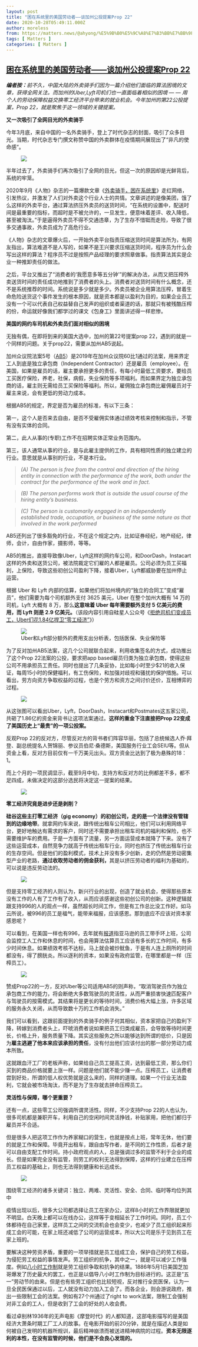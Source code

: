 ```yaml
---
layout: post
title: "困在系统里的美国劳动者——谈加州公投提案Prop 22"
date: 2020-10-28T05:49:11.000Z
author: moreless
from: https://matters.news/@ahyong/%E5%9B%B0%E5%9C%A8%E7%B3%BB%E7%BB%9F%E9%87%8C%E7%9A%84%E7%BE%8E%E5%9B%BD%E5%8A%B3%E5%8A%A8%E8%80%85-%E8%B0%88%E5%8A%A0%E5%B7%9E%E5%85%AC%E6%8A%95%E6%8F%90%E6%A1%88prop-22-bafyreig55toghaok7pnvrd3gjljjbhxmf3f26s7rdavffmnwhqcmb2gw74
tags: [ Matters ]
categories: [ Matters ]
---
```

<!--1603864151000-->
[困在系统里的美国劳动者——谈加州公投提案Prop 22](https://matters.news/@ahyong/%E5%9B%B0%E5%9C%A8%E7%B3%BB%E7%BB%9F%E9%87%8C%E7%9A%84%E7%BE%8E%E5%9B%BD%E5%8A%B3%E5%8A%A8%E8%80%85-%E8%B0%88%E5%8A%A0%E5%B7%9E%E5%85%AC%E6%8A%95%E6%8F%90%E6%A1%88prop-22-bafyreig55toghaok7pnvrd3gjljjbhxmf3f26s7rdavffmnwhqcmb2gw74)
------

<div>
<p><strong><em>编者按：</em></strong><em>前不久，中国大陆的外卖骑手们因为一篇介绍他们面临的算法困境的文章，获得全网关注。而加州的Uber,Lyft司机们也一直面临着相似的困境 — — 用个人的劳动保障权益交换零工经济平台带来的就业机会。今年加州的第22公投提案，Prop 22，就是聚焦于这一领域的关键提案。</em></p><p><strong>又一次吸引了全网目光的外卖骑手</strong></p><p>今年3月底，来自中国的一名外卖骑手，登上了时代杂志的封面，吸引了众多目光。当期，时代杂志专门撰文称赞中国的外卖群体在疫情期间展现出了“非凡的使命感”。</p><figure class="image"><img src="https://assets.matters.news/embed/0198067d-8d5e-4156-a828-cc71c087e851.jpeg" data-asset-id="0198067d-8d5e-4156-a828-cc71c087e851" referrerpolicy="no-referrer"><figcaption><span></span></figcaption></figure><p>半年过去了，外卖骑手们再次吸引了全网的目光，但这一次的原因却是光鲜背后，系统的牢笼。</p><p>2020年9月《人物》杂志的一篇爆款文章《<a href="https://mp.weixin.qq.com/s?__biz=MjEwMzA5NTcyMQ==&mid=2653119915&idx=1&sn=419be88865569ed1e39f806ffaa919ec" target="_blank">外卖骑手，困在系统里</a>》走红网络，引发热议，并激发了人们对外卖这个行业人士的共情。文章讲述的是像美团，饿了么这样的外卖平台，通过算法挤压外卖员的送货时间，“在系统的设置中，配送时间是最重要的指标，而超时是不被允许的，一旦发生，便意味着差评、收入降低，甚至被淘汰。”于是逼得外卖员不得不交通违章，为了生存不惜铤而走险，导致了很多交通事故，外卖员成为了高危行业。</p><p>《人物》杂志的文章爆火后，一开始外卖平台指责压缩送货时间是算法所为，有网友指出，算法难道不是人写的，如果不是王兴要求压缩送货时间，程序员为什么会写出这样的算法？程序员不过是按照产品经理的要求照章做事。指责算法其实是企业一种推卸责任的做法。</p><p>之后，平台又推出了“消费者的‘我愿意多等五分钟’”的解决办法，从而又把压榨外卖送货时间的责任成功地推到了消费者的头上。消费者对送货时间有什么概念，还不是系统推荐的时间。系统说是多少就是多少。外卖员被企业用算法压榨，冒着生命危险送货这个事件发生的根本原因，就是资本都是以盈利为目的，如果企业员工没有一个可以代表自己权益替自己发声的组织或者渠道的话，那就只有被残酷压榨的份，命运就好像我们都学过的课文《包身工》里面讲述得一样悲惨。</p><p><strong>美国的网约车司机和外卖员们面对相似的困境</strong></p><p>无独有偶，在即将到来的美国大选中，加州的第22号提案prop 22，遇到的就是一个同样的问题。关于prop22，需要从加州AB5说起。</p><p>加州众议院法案5号（<a href="https://ballotpedia.org/California_Assembly_Bill_5_(2019)" target="_blank">AB5</a>）是2019年在加州众议院60比1通过的法案，用来界定工人到底是独立承包商（Independent Contractor）还是雇员（employee）。在美国，如果是雇员的话，雇主要承担更多的责任，有每小时最低工资要求，要给员工买医疗保险，养老，社保，病假，失业保险等多项福利。而如果界定为独立承包商的话，雇主则无需给员工买保险等福利。所以，雇佣独立承包商比雇佣雇员对于雇主来说，会有更低的劳动力成本。</p><p>根据AB5的规定，界定是否为雇员的标准，有以下三条：</p><p>第一，这个人是否来去自由，是否不受雇佣实体通过绩效考核来控制和指示，不管有没有实体的合同。</p><p>第二，此人从事的(专职)工作不在招聘实体正常业务范围内。</p><p>第三，该人通常从事的行业，是与此雇主提供的工作，具有相同性质的独立建立的行业。意思就是从事别的行业，不是本行业。</p><blockquote><em>(A) The person is free from the control and direction of the hiring entity in connection with the performance of the work, both under the contract for the performance of the work and in fact.</em></blockquote><blockquote><em>(B) The person performs work that is outside the usual course of the hiring entity’s business.</em></blockquote><blockquote><em>(C) The person is customarily engaged in an independently established trade, occupation, or business of the same nature as that involved in the work performed</em></blockquote><p>AB5还列出了很多豁免的行业，不在这个规定之内，比如证券经纪，地产经纪，律师，会计，自由作家，摄影师，等等。</p><p>AB5的推出，直接导致像Uber，Lyft这样的网约车公司，和DoorDash，Instacart这样的外卖和送货公司，被法院裁定它们雇的人都是雇员。公司必须为员工买福利，上保险，导致这些初创公司盈利下降，接着Uber，Lyft都威胁要在加州停止运营。</p><p>根据 Uber 和 Lyft 内部的估算，如果他们将加州境内的“独立的合同工”变成“雇员”，他们需要为每个司机额外支付 3625 美元，Uber 在整个加州大概有 14 万的司机，Lyft 大概有 8 万，那么<strong>这意味着 Uber 每年需要额外支付 5 亿美元的费用，而 Lyft 则是 2.9 亿美元。</strong>（该段内容引用自硅星人公众号《<a href="http://mp.weixin.qq.com/s?__biz=MzI3ODg4ODEwMA==&mid=2247500562&idx=1&sn=15b60a5aa40a2abaf4765ccf4c9931a1&chksm=eb52a8d9dc2521cf9d8bbd7933a8fcf7353336c36f4b2780865709bcf713827f19647e41d858&scene=21#wechat_redirect" target="_blank">拒绝司机们变成员工，Uber们花1.84亿捍卫“零工经济”</a>》）</p><figure class="image"><img src="https://assets.matters.news/embed/f081a7bc-a2ed-4ce9-bf13-7fcb7ea37045.png" data-asset-id="f081a7bc-a2ed-4ce9-bf13-7fcb7ea37045" referrerpolicy="no-referrer"><figcaption><span>Uber和Lyft部分额外的费用支出分析表，包括医保、失业保险等</span></figcaption></figure><p>为了反对加州AB5法案，这几个公司就联合起来，利用收集签名的方式，成功推出了这个Prop 22法案的公投，要求把app based雇员归类为独立承包商，使得这些公司不用承担员工责任。同时也提出了几条妥协，比如每小时至少$21的收入保证，每周15小时的保健福利，有工伤保险，和加强对歧视和骚扰的保护措施。可以看出，劳方向资方争取权益的过程，也是个劳方和资方之间讨价还价，互相博弈的过程。</p><figure class="image"><img src="https://assets.matters.news/embed/822b0558-050d-414a-bdcf-96a15ddbf0b3.jpeg" data-asset-id="822b0558-050d-414a-bdcf-96a15ddbf0b3" referrerpolicy="no-referrer"><figcaption><span></span></figcaption></figure><p>从这张图可以看出Uber，Lyft，DoorDash，Instacart和Postmates这五家公司，共砸了1.86亿的资金来背书让这项法案通过。<strong>这样的重金下注直接把Prop 22变成了美国历史上“最贵”的一项公投案。</strong></p><p>反观Prop 22的反对方，尽管反对方的背书者们阵容华丽，包括了总统候选人乔·拜登、副总统提名人贺锦丽、参议员伯尼·桑德斯，美国服务行业工会SEIU等。但从资金上看，反对方目前仅有一千万美元出头。双方资金比达到了极为悬殊的18：1。</p><p>而上个月的一项民调显示，截至9月中旬，支持方和反对方的比例都差不多，都不足四成，未做决定的这部分选民将决定这一提案的结果。</p><figure class="image"><img src="https://assets.matters.news/embed/d9efc60c-419c-4694-a1a6-668db42a7393.png" data-asset-id="d9efc60c-419c-4694-a1a6-668db42a7393" referrerpolicy="no-referrer"><figcaption><span></span></figcaption></figure><p><strong>零工经济究竟是进步还是剥削？</strong></p><p><strong>硅谷这些主打零工经济（gig economy）的初创公司，走的是一个法律没有管辖到的边缘地带</strong>。就拿网约车来说，跟传统出租车公司相比，他们可以利用网络平台，更好地触达有需求的客户，同时还不需要承担出租车司机的福利和保险，也不需要维护车的费用。于是一方面有了流量，另一方面运营成本就降了下来。没有了这些运营成本，自然竞争力就高于传统出租车行业，同时也挤压了传统出租车行业的生存空间。但是他们的盈利模式，技术上并没有多少创新，走的仍然是劳动密集型产业的老路，<strong>通过收取劳动者的佣金获利，</strong>其是以挤压劳动者的福利为基础的，可以说是违反劳动法的。</p><figure class="image"><img src="https://assets.matters.news/embed/cd88f16f-8580-4312-ab17-9a83859b2989.jpeg" data-asset-id="cd88f16f-8580-4312-ab17-9a83859b2989" referrerpolicy="no-referrer"><figcaption><span></span></figcaption></figure><p>但是支持零工经济的人则认为，新兴行业的出现，创造了就业机会，使得那些原本没有工作的人有了工作有了收入，从而应该感谢这些初创公司的创新。这种逻辑就跟支持996的人的观点一样，虽然超长时间工作，但是有工作总比没工作好。如马云所说，被996的员工是福气，能带来福报，应该感恩。那到底应不应该对资本家感恩呢？</p><p>可以看到，在美国一样也有996，去年就有<a href="https://apnews.com/article/dd1e684f5be6467c87a1be73dae7bbd9#:~:text=The%20company%20violated%20the%20Americans,in%20federal%20court%20in%20Lexington." target="_blank">报道</a>指亚马逊的员工带手环上班，公司会监控工人工作和休息的时间，也会用算法估算员工应该有多长的工作时间，有多少时间休息。如果绩效考核不达标，马上就会被炒鱿鱼，于是有人连上厕所的时间都没有，得了膀胱炎。所以逐利的资本，如果没有政府监管，在哪里都是一样（压榨员工）。</p><figure class="image"><img src="https://assets.matters.news/embed/dab5310e-6f1d-42b8-9424-cd40a78f2d35.jpeg" data-asset-id="dab5310e-6f1d-42b8-9424-cd40a78f2d35" referrerpolicy="no-referrer"><figcaption><span></span></figcaption></figure><p>赞成Prop22的一方，反对Uber等公司适用AB5的则声称，“取消驾驶员作为独立承包商工作的能力，将会断绝大多数驾驶员的灵活性，从而严重损害快速匹配客户与驾驶员的按需模式。其结果将是更长的等待时间，消费价格大幅上涨，许多区域的服务永久关闭，从而导致数十万的工作机会消失。”</p><p>我们可以看到，这跟前面提到的外卖骑手的例子何其相似，资本家把自己的盈利下降，转嫁到消费者头上，吓唬消费者说如果把员工归类成雇员，会导致等待时间更长，价格上升，服务质量下降。其实这些服务之所以能够达到所谓的低价，只是因为<strong>雇主逃避了他本来应该承担的责任</strong>，没有付出他们应该付出的那一部分劳动力成本所致。</p><p>这就跟血汗工厂的老板声称，如果给自己员工提高工资，达到最低工资，那么你们买到的商品价格就要上涨一样。问题是他们就不能少赚一点。压榨员工，让消费者尝到好处，所谓的低人权优势就是这么来的，同样的道理。如果一个行业无法盈利，它就会被市场淘汰，而不是为了生存就去拼命压榨员工。</p><p><strong>灵活性与保障，哪个更重要？</strong></p><p>还有一点，这些零工公司强调所谓灵活性。同样，不少支持Prop 22的人也认为，很多司机都是兼职开车，利用自己的空闲时间灵活挣钱，补贴家用，把他们都归于雇员并不合适。</p><p>但是很多人把这项工作作为养家糊口的营生，也就是按点上班，常年无休，他们要的就是工作和保障。毕竟开出租车，跟自由写作者，是不同的工作性质，后者才是可以自由支配工作时间。持小政府观点的人，总是强调过多的监管不利于企业的成长。但是如果完全没有监管，则劳工的权利无法得到保障，这样的行业建立在压榨员工权益的基础上，则也无法得到健康和长远成长。</p><figure class="image"><img src="https://assets.matters.news/embed/85b80eb0-f65b-47d5-9979-55f33f6bc626.jpeg" data-asset-id="85b80eb0-f65b-47d5-9979-55f33f6bc626" referrerpolicy="no-referrer"><figcaption><span></span></figcaption></figure><p>围绕零工经济的诸多关键词：独立、两难、灵活性、安全、合同、临时等均位列其中</p><p>疫情出现以后，很多大公司都选择让员工在家办公，这样8小时的工作界限就更加不明显。白天晚上都可以在线办公，这样等于变相延长了工作时间。同时，员工个体都待在自己家里，这样员工之间的交流机会也会变少，也减少了员工组织起来形成工会的可能，在家上班还减低了公司的运营成本，所以大公司是乐于见到员工在家上班的。</p><p>要解决这种劳资矛盾，重要的一项举措就是员工组成工会，保护自己的劳工权益，为侵犯劳工权益的事情发声。劳工组织的抗争，其中之一，就是可以减少工作强度。例如<a href="https://zh.wikipedia.org/wiki/%E5%85%AB%E5%B0%8F%E6%97%B6%E5%B7%A5%E4%BD%9C%E5%88%B6" target="_blank">八小时工作制</a>就是劳工组织争取和抗争的结果。1886年5月1日美国芝加哥爆发了历史最大的罢工，也正是以倡导八小时工作制为目标进行的。这正是“五一”劳动节的由来。但是也有些劳工组织也比较短视，反对推行全民医保，认为一旦全民医保通过以后，工人就没有动力加入工会了。而各企业，则会游说政府，推出一些限制工会的法案。例如有27个州通过了right to work法案，限制工会强制对非工会的工人，但是收到了工会的好处的人收会费。</p><p>看过卓别林1936年的无声电影《摩登时代》的人都知道，这部电影描写的是美国经济大萧条时期工厂工人的故事。在电影开始的前20分钟，就是在描述人类是如何被自己发明的机器所规训，最后精神崩溃而被送进精神病院的过程。<strong>资本无限逐利的本性，在没有监管的时候，他们是不会良心发现的。</strong></p>
</div>
